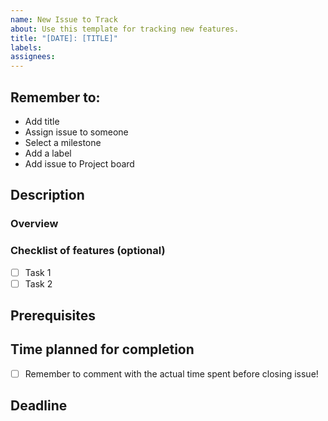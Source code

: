 ```yaml
---
name: New Issue to Track
about: Use this template for tracking new features.
title: "[DATE]: [TITLE]"
labels: 
assignees:
---
```

## Remember to:
- Add title
- Assign issue to someone
- Select a milestone
- Add a label
- Add issue to Project board

## Description
### Overview

### Checklist of features (optional)
- [ ] Task 1
- [ ] Task 2

## Prerequisites

## Time planned for completion

- [ ] Remember to comment with the actual time spent before closing issue!

## Deadline
